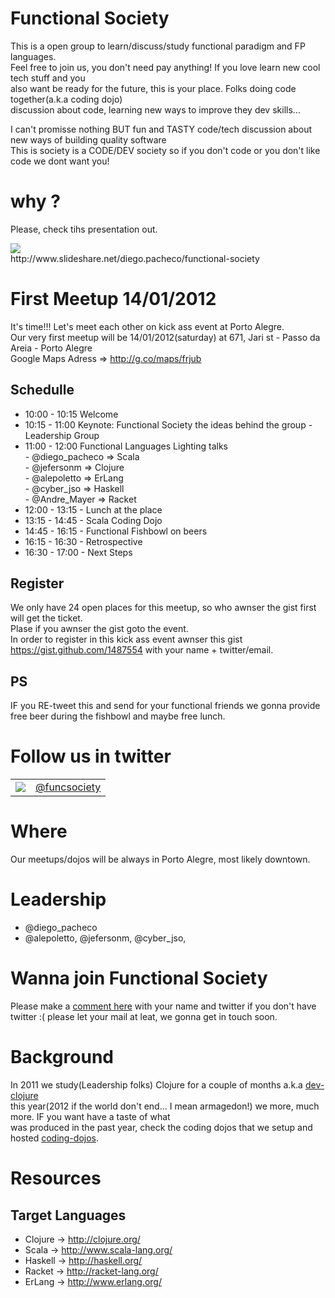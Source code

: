 Functional Society
==================

This is a open group to learn/discuss/study functional paradigm and FP languages. <br/>
Feel free to join us, you don't need pay anything! If you love learn new cool tech stuff and you <br/>
also want be ready for the future, this is your place. Folks doing code together(a.k.a coding dojo) <br/>
discussion about code, learning new ways to improve they dev skills... <br/>

I can't promisse nothing BUT fun and TASTY code/tech discussion about new ways of building quality software <br/>
This is society is a CODE/DEV society so if you don't code or you don't like code we dont want you!

# why ?

Please, check tihs presentation out.

<a href="http://www.slideshare.net/diego.pacheco/functional-society">
	<img src="http://farm8.staticflickr.com/7035/6461121029_de839b8608.jpg"/>
</a><br/>	
http://www.slideshare.net/diego.pacheco/functional-society </br>

# First Meetup 14/01/2012

It's time!!! Let's meet each other on kick ass event at Porto Alegre. <br/> 
Our very first meetup will be 14/01/2012(saturday) at 671, Jari st - Passo da Areia - Porto Alegre <br/> 
Google Maps Adress => http://g.co/maps/frjub <br/> 

## Schedulle

* 10:00 - 10:15 Welcome <br/> 
* 10:15 - 11:00 Keynote: Functional Society the ideas behind the group - Leadership Group <br/> 
* 11:00 - 12:00 Functional Languages Lighting talks <br/> 
                  - @diego_pacheco => Scala <br/> 
		  - @jefersonm     => Clojure <br/> 
                  - @alepoletto    => ErLang <br/> 
	          - @cyber_jso     => Haskell <br/> 
           	  - @Andre_Mayer   => Racket 
* 12:00 - 13:15 - Lunch at the place <br/> 
* 13:15 - 14:45 - Scala Coding Dojo<br/> 
* 14:45 - 16:15 - Functional Fishbowl on beers<br/> 
* 16:15 - 16:30 - Retrospective <br/> 
* 16:30 - 17:00 - Next Steps <br/> 

## Register

We only have 24 open places for this meetup, so who awnser the gist first will get the ticket. <br/>
Plase if you awnser the gist goto the event. <br/>
In order to register in this kick ass event awnser this gist 
https://gist.github.com/1487554 with your name + twitter/email. <br/>

## PS

IF you RE-tweet this and send for your functional friends we gonna provide free beer 
during the fishbowl and maybe free lunch. 

# Follow us in twitter
				  
<table border="0">
	<tr>
		<td>
			<a href="http://twitter.com/funcsociety">
				<img src="http://farm8.staticflickr.com/7010/6461203271_3d4710e416_t.jpg"/>
			</a>
		</td>
		<td>
			<a href="http://twitter.com/funcsociety">@funcsociety</a>
		</td>
	</tr>
</table>

# Where

Our meetups/dojos will be always in Porto Alegre, most likely downtown.

# Leadership

* @diego_pacheco <br/>
* @alepoletto, @jefersonm, @cyber_jso, <br/>

# Wanna join Functional Society

Please make a [comment here](https://gist.github.com/1438194) with your name and twitter if you don't have 
twitter :( please let your mail at leat, we gonna get in touch soon.

# Background

In 2011 we study(Leadership folks) Clojure for a couple of months a.k.a [dev-clojure](https://github.com/diegopacheco/dev-clojure) <br/> 
this year(2012 if the world don't end... I mean armagedon!) we more, much more. IF you want have a taste of what </br>
was produced in the past year, check the coding dojos that we setup and hosted [coding-dojos](https://github.com/diegopacheco/Diego-Pacheco-Sandbox/tree/master/dojos).

# Resources

## Target Languages

* Clojure  -> http://clojure.org/ <br/>
* Scala    -> http://www.scala-lang.org/ <br/>
* Haskell  -> http://haskell.org/ <br/>
* Racket   -> http://racket-lang.org/ <br/>
* ErLang   -> http://www.erlang.org/ <br/>